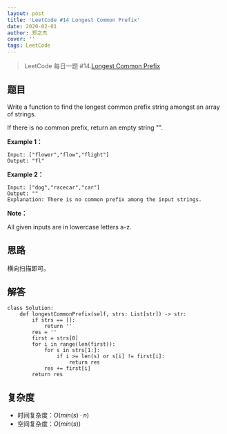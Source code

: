 ```yaml
---
layout: post
title: 'LeetCode #14 Longest Common Prefix'
date: 2020-02-01
author: 郑之杰
cover: ''
tags: LeetCode
---
```


> LeetCode 每日一题 #14.[Longest Common Prefix](https://leetcode-cn.com/problems/longest-common-prefix/)

## 题目
Write a function to find the longest common prefix string amongst an array of strings.

If there is no common prefix, return an empty string "".


**Example 1：**
```
Input: ["flower","flow","flight"]
Output: "fl"
```

**Example 2：**
```
Input: ["dog","racecar","car"]
Output: ""
Explanation: There is no common prefix among the input strings.
```

**Note：**

All given inputs are in lowercase letters a-z.

## 思路
横向扫描即可。

## 解答
```
class Solution:
    def longestCommonPrefix(self, strs: List[str]) -> str:
        if strs == []:
            return ''
        res = ''
        first = strs[0]
        for i in range(len(first)):
            for s in strs[1:]:
                if i >= len(s) or s[i] != first[i]:
                    return res
            res += first[i]
        return res
```

## 复杂度
- 时间复杂度：$O(min(s)·n)$
- 空间复杂度：$O(min(s))$